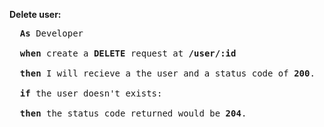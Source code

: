 **Delete user:**
<pre>
  <b>As</b> Developer<br/>
  <b>when</b> create a <b>DELETE</b> request at <b>/user/:id</b><br/> 
  <b>then</b> I will recieve a the user and a status code of <b>200</b>.<br/>
  <b>if</b> the user doesn't exists:<br/>
  <b>then</b> the status code returned would be <b>204</b>.<br/>
</pre>
